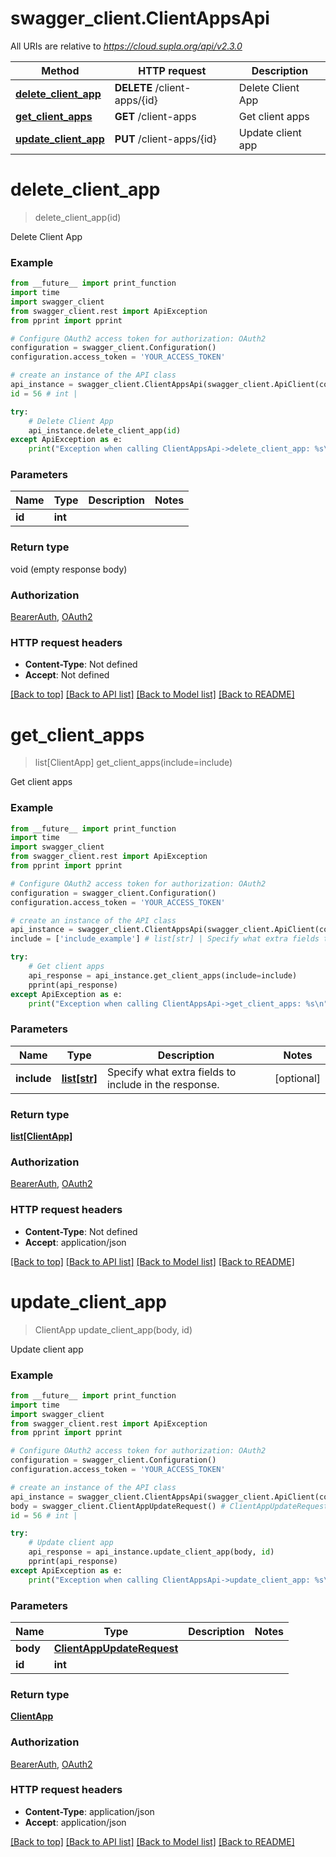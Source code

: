 # swagger_client.ClientAppsApi

All URIs are relative to *https://cloud.supla.org/api/v2.3.0*

Method | HTTP request | Description
------------- | ------------- | -------------
[**delete_client_app**](ClientAppsApi.md#delete_client_app) | **DELETE** /client-apps/{id} | Delete Client App
[**get_client_apps**](ClientAppsApi.md#get_client_apps) | **GET** /client-apps | Get client apps
[**update_client_app**](ClientAppsApi.md#update_client_app) | **PUT** /client-apps/{id} | Update client app

# **delete_client_app**
> delete_client_app(id)

Delete Client App

### Example
```python
from __future__ import print_function
import time
import swagger_client
from swagger_client.rest import ApiException
from pprint import pprint

# Configure OAuth2 access token for authorization: OAuth2
configuration = swagger_client.Configuration()
configuration.access_token = 'YOUR_ACCESS_TOKEN'

# create an instance of the API class
api_instance = swagger_client.ClientAppsApi(swagger_client.ApiClient(configuration))
id = 56 # int | 

try:
    # Delete Client App
    api_instance.delete_client_app(id)
except ApiException as e:
    print("Exception when calling ClientAppsApi->delete_client_app: %s\n" % e)
```

### Parameters

Name | Type | Description  | Notes
------------- | ------------- | ------------- | -------------
 **id** | **int**|  | 

### Return type

void (empty response body)

### Authorization

[BearerAuth](../README.md#BearerAuth), [OAuth2](../README.md#OAuth2)

### HTTP request headers

 - **Content-Type**: Not defined
 - **Accept**: Not defined

[[Back to top]](#) [[Back to API list]](../README.md#documentation-for-api-endpoints) [[Back to Model list]](../README.md#documentation-for-models) [[Back to README]](../README.md)

# **get_client_apps**
> list[ClientApp] get_client_apps(include=include)

Get client apps

### Example
```python
from __future__ import print_function
import time
import swagger_client
from swagger_client.rest import ApiException
from pprint import pprint

# Configure OAuth2 access token for authorization: OAuth2
configuration = swagger_client.Configuration()
configuration.access_token = 'YOUR_ACCESS_TOKEN'

# create an instance of the API class
api_instance = swagger_client.ClientAppsApi(swagger_client.ApiClient(configuration))
include = ['include_example'] # list[str] | Specify what extra fields to include in the response. (optional)

try:
    # Get client apps
    api_response = api_instance.get_client_apps(include=include)
    pprint(api_response)
except ApiException as e:
    print("Exception when calling ClientAppsApi->get_client_apps: %s\n" % e)
```

### Parameters

Name | Type | Description  | Notes
------------- | ------------- | ------------- | -------------
 **include** | [**list[str]**](str.md)| Specify what extra fields to include in the response. | [optional] 

### Return type

[**list[ClientApp]**](ClientApp.md)

### Authorization

[BearerAuth](../README.md#BearerAuth), [OAuth2](../README.md#OAuth2)

### HTTP request headers

 - **Content-Type**: Not defined
 - **Accept**: application/json

[[Back to top]](#) [[Back to API list]](../README.md#documentation-for-api-endpoints) [[Back to Model list]](../README.md#documentation-for-models) [[Back to README]](../README.md)

# **update_client_app**
> ClientApp update_client_app(body, id)

Update client app

### Example
```python
from __future__ import print_function
import time
import swagger_client
from swagger_client.rest import ApiException
from pprint import pprint

# Configure OAuth2 access token for authorization: OAuth2
configuration = swagger_client.Configuration()
configuration.access_token = 'YOUR_ACCESS_TOKEN'

# create an instance of the API class
api_instance = swagger_client.ClientAppsApi(swagger_client.ApiClient(configuration))
body = swagger_client.ClientAppUpdateRequest() # ClientAppUpdateRequest | 
id = 56 # int | 

try:
    # Update client app
    api_response = api_instance.update_client_app(body, id)
    pprint(api_response)
except ApiException as e:
    print("Exception when calling ClientAppsApi->update_client_app: %s\n" % e)
```

### Parameters

Name | Type | Description  | Notes
------------- | ------------- | ------------- | -------------
 **body** | [**ClientAppUpdateRequest**](ClientAppUpdateRequest.md)|  | 
 **id** | **int**|  | 

### Return type

[**ClientApp**](ClientApp.md)

### Authorization

[BearerAuth](../README.md#BearerAuth), [OAuth2](../README.md#OAuth2)

### HTTP request headers

 - **Content-Type**: application/json
 - **Accept**: application/json

[[Back to top]](#) [[Back to API list]](../README.md#documentation-for-api-endpoints) [[Back to Model list]](../README.md#documentation-for-models) [[Back to README]](../README.md)

